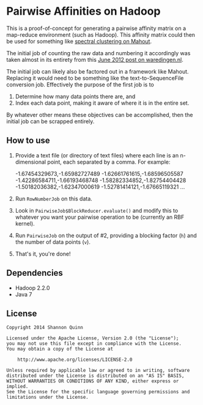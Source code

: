 Pairwise Affinities on Hadoop
=============================

This is a proof-of-concept for generating a pairwise affinity matrix on a map-reduce environment (such as Hadoop). This affinity matrix could then be used for something like [spectral clustering on Mahout](http://mahout.apache.org/users/clustering/spectral-clustering.html).

The initial job of counting the raw data and numbering it accordingly was taken almost in its entirety from this [June 2012 post on waredingen.nl](http://waredingen.nl/monotonically-increasing-row-ids-with-mapredu).

The initial job can likely also be factored out in a framework like Mahout. Replacing it would need to be something like the text-to-SequenceFile conversion job. Effectively the purpose of the first job is to

 1. Determine how many data points there are, and
 2. Index each data point, making it aware of where it is in the entire set.

By whatever other means these objectives can be accomplished, then the initial job can be scrapped entirely.

How to use
----------

 1. Provide a text file (or directory of text files) where each line is an n-dimensional point, each separated by a comma. For example:

    -1.67454329673,-1.65982727489
    -1.62661761615,-1.68596505587
    -1.42286584711,-1.66193468748
    -1.58282334852,-1.82754404428
    -1.50182036382,-1.62347000619
    -1.52781414121,-1.67665119321
    ...

 2. Run `RowNumberJob` on this data.

 3. Look in `PairwiseJob$BlockReducer.evaluate()` and modify this to whatever you want your pairwise operation to be (currently an RBF kernel).

 4. Run `PairwiseJob` on the output of #2, providing a blocking factor (`h`) and the number of data points (`v`).

 5. That's it, you're done!


Dependencies
------------

 - Hadoop 2.2.0
 - Java 7


License
-------

    Copyright 2014 Shannon Quinn

    Licensed under the Apache License, Version 2.0 (the "License");
    you may not use this file except in compliance with the License.
    You may obtain a copy of the License at

        http://www.apache.org/licenses/LICENSE-2.0

    Unless required by applicable law or agreed to in writing, software
    distributed under the License is distributed on an "AS IS" BASIS,
    WITHOUT WARRANTIES OR CONDITIONS OF ANY KIND, either express or implied.
    See the License for the specific language governing permissions and
    limitations under the License.